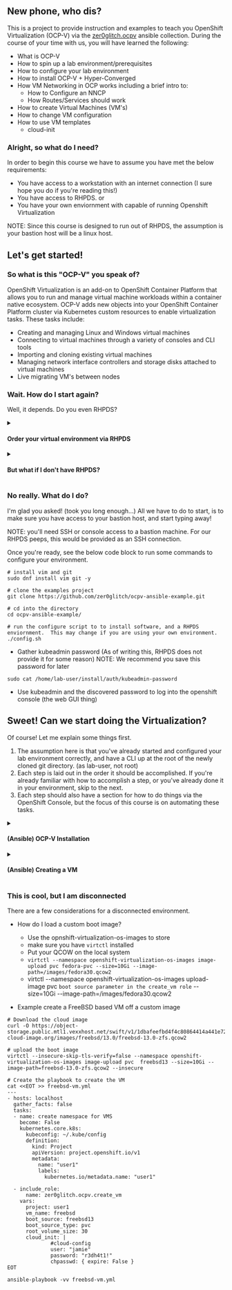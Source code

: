 ## New phone, who dis?
This is a project to provide instruction and examples to teach you OpenShift Virtualization (OCP-V) via the [zer0glitch.ocpv](https://github.com/zer0glitch/ocpv) ansible collection.
During the course of your time with us, you will have learned the following:
- What is OCP-V
- How to spin up a lab environment/prerequisites
- How to configure your lab environment
- How to install OCP-V + Hyper-Converged
- How VM Networking in OCP works including a brief intro to:
  - How to Configure an NNCP
  - How Routes/Services should work
- How to create Virtual Machines (VM's)
- How to change VM configuration
- How to use VM templates
  - cloud-init


### Alright, so what do I need?
In order to begin this course we have to assume you have met the below requirements:
- You have access to a workstation with an internet connection (I sure hope you do if you're reading this!)
- You have access to RHPDS.
or
- You have your own enviornment with capable of running Openshift Virtualization

NOTE: Since this course is designed to run out of RHPDS, the assumption is your bastion host will be a linux host.

## Let's get started!

### So what is this "OCP-V" you speak of?
OpenShift Virtualization is an add-on to OpenShift Container Platform that allows you to run and manage virtual machine workloads within a container native ecosystem.
OCP-V adds new objects into your OpenShift Container Platform cluster via Kubernetes custom resources to enable virtualization tasks. These tasks include:
- Creating and managing Linux and Windows virtual machines
- Connecting to virtual machines through a variety of consoles and CLI tools
- Importing and cloning existing virtual machines
- Managing network interface controllers and storage disks attached to virtual machines
- Live migrating VM's between nodes


### Wait. How do I start again?
Well, it depends. Do you even RHPDS?
<details>
<summary> <h4> Order your virtual environment via RHPDS </h4> </summary>

* Go to the OCP-V [RHPDS Page:](https://demo.redhat.com/catalog?search=Virtualization&item=babylon-catalog-prod%2Fopenstack.hands-on-ocp-virtualization.prod)
* Let's order the thing!
  * Select "Training"
  * In the "Purpose" drop down, select "As part of course"
  * Leave "Salesforce ID" empty
  * Read the "IMPORTANT PLEASE READ"
  * Check the checkbox
  * *Now* click "Order"
* Wait for your environment to spin up
* ssh to the server with the credentials provided
* Continue to the next steps. We'll configure your environment shortly

</details>

<details>
<summary> <h4> But what if I don't have RHPDS? </h4> </summary>
  
WIP: Ensure you have the following available to you:
- An OCP 4.10 and up cluster
- A bastion host with the following:
      - Ansible
      - Python

</details>

### No really. What do I do?
I'm glad you asked! (took you long enough...)
All we have to do to start, is to make sure you have access to your bastion host, and start typing away!

NOTE: you'll need SSH or console access to a bastion machine. For our RHPDS peeps, this would be provided as an SSH connection.

Once you're ready, see the below code block to run some commands to configure your environment.
 
```
# install vim and git
sudo dnf install vim git -y

# clone the examples project
git clone https://github.com/zer0glitch/ocpv-ansible-example.git

# cd into the directory
cd ocpv-ansible-example/

# run the configure script to to install software, and a RHPDS enviornment.  This may change if you are using your own environment.
./config.sh
```
* Gather kubeadmin password (As of writing this, RHPDS does not provide it for some reason) 
NOTE: We recommend you save this password for later
```
sudo cat /home/lab-user/install/auth/kubeadmin-password
```
* Use kubeadmin and the discovered password to log into the openshift console (the web GUI thing)

## Sweet! Can we start doing the Virtualization?
Of course! Let me explain some things first.
1) The assumption here is that you've already started and configured your lab environment correctly, and have a CLI up at the root of the newly cloned git directory. (as lab-user, not root)
2) Each step is laid out in the order it should be accomplished. If you're already familiar with how to accomplish a step, or you've already done it in your environment, skip to the next.
3) Each step should also have a section for how to do things via the OpenShift Console, but the focus of this course is on automating these tasks.

<details>
<summary> <h4> (Ansible) OCP-V Installation </h4> </summary>

  * Install the Operator and Hyper-converged resource utilizing the [OCP Virtualization install role](https://github.com/zer0glitch/ocpv/blob/main/roles/install/tasks/main.yml)
  * To utilize the role, run the following playbook
```
ansible-playbook -vv examples/deploy-cnv.yml
```
  * Navigate to Operators-->Installed Operators
  * Select Project: "openshift-cnv"
  * Select "Show all Projects"
  * Select "Openshift Virtualization"
  * Select "All Instances" 
  * You will see the install completed successfully

</details>

<details>
<summary> <h4> (Ansible) Creating a VM </h4> </summary>

### Standard VM, and intro to creating VMs:
We're going to be using one of the roles from the zer0glitch OCP-V Galaxy repo.
  * The role will use a virtual machine jinja2 [template](https://github.com/zer0glitch/ocpv/blob/main/roles/create_vm/templates/vm-template.yaml.j2)
  * The template offers benefits over just a standard openshift VM template, by using Ansible variables, the template can be customized quickly.

  * Create a basic virtual machine using the [create_vm](https://github.com/zer0glitch/ocpv/tree/main/roles/create_vm) role.  Using the [basic vm playbook](examples/basic-vm.yml)

```
ansible-playbook -vv examples/basic-vm.yml
```

  * To watch things the pretty way, go to the OCP Console and select *Virtual Machines* in the menu
  * Or to watch it from command line, run the below command (from your bastion host)

```
watch oc get vms --all-namespaces
```

### What? I thought it was more complicated than that?
Don't worry. We can fix that!
Since networking is always everyone's favorite subject, let's go over some networking!

NOTE: If this is *that* boring for you, skip to the next section where we go over disconnected!

<details>
<summary> <h4> Networking: Creating a bridged network </h4> </summary>

Doc links:
- [Network configuration](https://docs.openshift.com/container-platform/4.10/virt/node_network/virt-updating-node-network-config.html)
- [Connecting a VM to a Bridged Network](https://docs.openshift.com/container-platform/4.10/virt/virtual_machines/vm_networking/virt-attaching-vm-multiple-networks.html)

Steps:
  * get the NodeNetworkState
```
oc get nns
```
  ```
   NAME       AGE
   master-0   68m
   master-1   68m
   master-2   68m
   worker-0   68m
   worker-1   68m
   worker-2   68m
  ```

  * look at the first worker node (worker-0 in this case) to see what interfaces are available, and which one we would like to bridge
 ```
oc get nns -oyaml worker-0
```
  ```
  apiVersion: nmstate.io/v1beta1
  kind: NodeNetworkState
  status:
      interfaces:
  ...
      - ipv4:
          address:
          - ip: 192.168.3.105
            prefix-length: 24
          auto-dns: true
          auto-gateway: true
          auto-route-table-id: 0
          auto-routes: true
          dhcp: true
          enabled: true
        ipv6:
          address:
  ...
      mac-address: DE:AD:BE:EF:02:50
      mtu: 8942
      name: ens5
      state: up
      type: ethernet

  ```
  * Or use a shortcut
  ```
oc get nns -o jsonpath='{range .status.currentState.interfaces[*]}{"NAME: "}{.name}{"\t\tIPINFO: "}{.ipv4.address[*].ip}{"\t\t\tENABLED: "}{.ipv4.enabled}{"\n"}' worker-0
  ```
  * Create a bridge for ens5 with dhcp 
   ```
   cat <<EOT >> nodenetworkconfigurationpolicy.yml
   ---
   apiVersion: nmstate.io/v1
   kind: NodeNetworkConfigurationPolicy
   metadata:
     name: br1-ens5-policy
   spec:
     nodeSelector:
             node-role.kubernetes.io/worker: ""
     desiredState:
       interfaces:
         - name: br1
           description: Linux bridge with ens5 as a port
           type: linux-bridge
           state: up
           ipv4:
             enabled: false
           bridge:
             options:
               stp:
                 enabled: false
             port:
               - name: ens5
   EOT
   ```
```
oc apply -f nodenetworkconfigurationpolicy.yml
```
</details>
  
### Now let's make it more complicated with a web server!
  
   * Look at the [setup-web-server.yml playbook](https://github.com/zer0glitch/ocpv-ansible-example/blob/main/examples/standup-web-server.yml)
   * Run the following playbook 
```
ansible-playbook -vv examples/standup-web-server.yml
```
   * The play will do the following:
     * Create a virtual machine
     * configure an additional interface
     * configure additional drives
     * wait for the eth1 interface to be available
     * run an ansible role that install apache httpd and copies over a default index
     * expose ssh and port 80 for web access
  
</details>
  
  
### This is cool, but I am disconnected
There are a few considerations for a disconnected environment.
   * How do I load a custom boot image?
     * Use the opnshift-virtualization-os-images to store 
     * make sure you have `virtctl` installed
     * Put your QCOW on the local system
     * `virtctl --namespace openshift-virtualization-os-images image-upload pvc fedora-pvc --size=10Gi --image-path=/images/fedora30.qcow2`  
     * virtctl --namespace openshift-virtualization-os-images upload-image pvc `boot source parameter in the create_vm role` --size=10Gi --image-path=/images/fedora30.qcow2

   * Example create a FreeBSD based VM off a custom image
```
# Download the cloud image
curl -O https://object-storage.public.mtl1.vexxhost.net/swift/v1/1dbafeefbd4f4c80864414a441e72dd2/bsd-cloud-image.org/images/freebsd/13.0/freebsd-13.0-zfs.qcow2

# upload the boot image
virtctl --insecure-skip-tls-verify=false --namespace openshift-virtualization-os-images image-upload pvc  freebsd13 --size=10Gi --image-path=freebsd-13.0-zfs.qcow2 --insecure

# Create the playbook to create the VM
cat <<EOT >> freebsd-vm.yml
---
- hosts: localhost
  gather_facts: false
  tasks:
  - name: create namespace for VMS
    become: False
    kubernetes.core.k8s:
      kubeconfig: ~/.kube/config
      definition:
        kind: Project
        apiVersion: project.openshift.io/v1
        metadata:
          name: "user1"
          labels:
            kubernetes.io/metadata.name: "user1"

  - include_role:
      name: zer0glitch.ocpv.create_vm
    vars: 
      project: user1
      vm_name: freebsd
      boot_source: freebsd13
      boot_source_type: pvc
      root_volume_size: 30
      cloud_init: |
              #cloud-config
              user: "jamie"
              password: "r3dh4t1!"
              chpasswd: { expire: False }
EOT
     
ansible-playbook -vv freebsd-vm.yml

```
     

